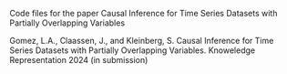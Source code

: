 Code files for the paper Causal Inference for Time Series Datasets with Partially Overlapping Variables

Gomez, L.A., Claassen, J., and Kleinberg, S. Causal Inference for Time Series Datasets with Partially Overlapping Variables. Knoweledge Representation 2024 (in submission)

